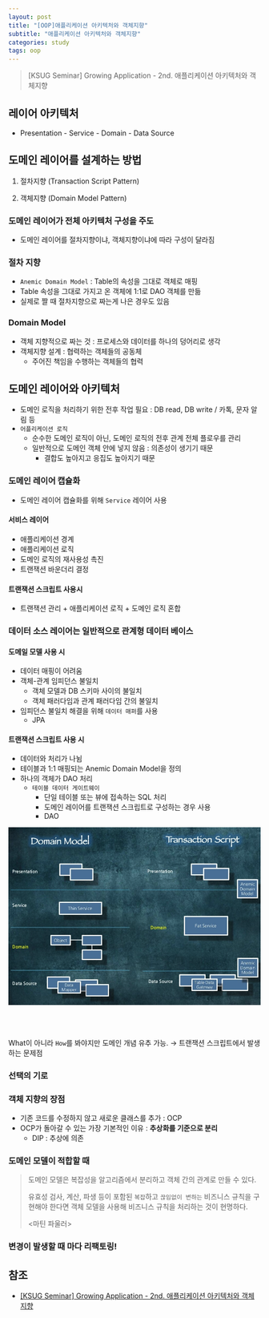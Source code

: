 ```yaml
---
layout: post
title: "[OOP]애플리케이션 아키텍처와 객체지향"
subtitle: "애플리케이션 아키텍처와 객체지향"
categories: study
tags: oop
---
```

> [KSUG Seminar] Growing Application - 2nd. 애플리케이션 아키텍처와 객체지향

## 레이어 아키텍처
- Presentation - Service - Domain - Data Source

## 도메인 레이어를 설계하는 방법
1. 절차지향 (Transaction Script Pattern)

2. 객체지향 (Domain Model Pattern)

### 도메인 레이어가 전체 아키텍처 구성을 주도
- 도메인 레이어를 절차지향이냐, 객체지향이냐에 따라 구성이 달라짐

### 절차 지향
- `Anemic Domain Model` : Table의 속성을 그대로 객체로 매핑
- Table 속성을 그대로 가지고 온 객체에 1:1로 DAO 객체를 만듦
- 실제로 짤 때 절차지향으로 짜는게 나은 경우도 있음

### Domain Model
- 객체 지향적으로 짜는 것 : 프로세스와 데이터를 하나의 덩어리로 생각
- 객체지향 설계 : 협력하는 객체들의 공동체
    - 주어진 책임을 수행하는 객체들의 협력

## 도메인 레이어와 아키텍처
- 도메인 로직을 처리하기 위한 전후 작업 필요 : DB read, DB write / 카톡, 문자 알림 등
- `어플리케이션 로직`
    - 순수한 도메인 로직이 아닌, 도메인 로직의 전후 관계 전체 플로우를 관리
    - 일반적으로 도메인 객체 안에 넣지 않음 : 의존성이 생기기 때문
         - 결합도 높아지고 응집도 높아지기 때문

### 도메인 레이어 캡슐화
- 도메인 레이어 캡슐화를 위해 `Service` 레이어 사용

#### 서비스 레이어
- 애플리케이션 경계
- 애플리케이션 로직
- 도메인 로직의 재사용성 촉진
- 트랜잭션 바운더리 결정

#### 트랜잭션 스크립트 사용시
- 트랜잭션 관리 + 애플리케이션 로직 + 도메인 로직 혼합

### 데이터 소스 레이어는 일반적으로 관계형 데이터 베이스
#### 도메일 모델 사용 시
- 데이터 매핑이 어려움
- 객체-관계 임피던스 불일치
    - 객체 모델과 DB 스키마 사이의 불일치
    - 객체 패러다임과 관계 패러다임 간의 불일치
- 임피던스 불일치 해결을 위해 `데이터 매퍼`를 사용
    - JPA

#### 트랜잭션 스크립트 사용 시

- 데이터와 처리가 나뉨
- 테이블과 1:1 매핑되는 Anemic Domain Model을 정의
- 하나의 객체가 DAO 처리
  - `테이블 데이터 게이트웨이`
    - 단일 테이블 또는 뷰에 접속하는 SQL 처리
    - 도메인 레이어를 트랜잭션 스크립트로 구성하는 경우 사용
    - DAO

![Domain Model vs Transaction Script](/assets/img/etc/domainmodel_trasactionscript.png)

<br/>

<br/>

What이 아니라 `How`를 봐야지만 도메인 개념 유추 가능. → 트랜잭션 스크립트에서 발생하는 문제점



### 선택의 기로

### 객체 지향의 장점

- 기존 코드를 수정하지 않고 새로운 클래스를 추가 : OCP
- OCP가 돌아갈 수 있는 가장 기본적인 이유 : **추상화를 기준으로 분리**
  - DIP : 추상에 의존

### 도메인 모델이 적합할 때

>  도메인 모델은 복잡성을 알고리즘에서 분리하고 객체 간의 관계로 만들 수 있다.  
>
> 유효성 검사, 계산, 파생 등이 포함된 `복잡`하고 `끊임없이 변하는` 비즈니스 규칙을 구현해야 한다면 객체 모델을 사용해 비즈니스 규칙을 처리하는 것이 현명하다.  
>
> \<마틴 파울러\>

### 변경이 발생할 때 마다 리팩토링!




## 참조
- [[KSUG Seminar] Growing Application - 2nd. 애플리케이션 아키텍처와 객체지향](https://www.youtube.com/watch?v=26S4VFUWlJM)
